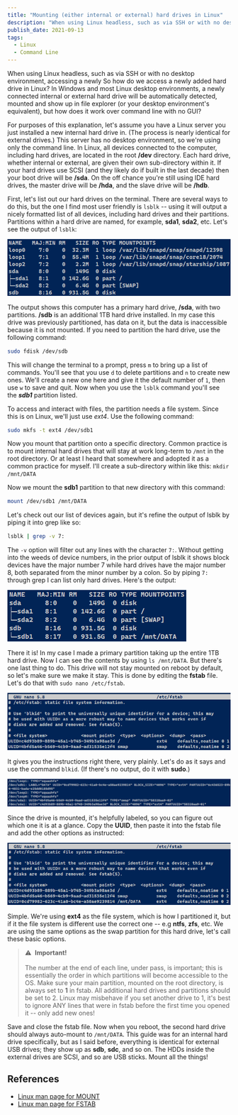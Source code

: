 ```yaml
---
title: "Mounting (either internal or external) hard drives in Linux"
description: "When using Linux headless, such as via SSH or with no desktop environment, accessing a newly installed hard drive (not just external USB drives, but additional internal HDDs too) is not obvious, and most people end up having to Google it. I know I did. So let's have a quick and dirty guide on how."
publish_date: 2021-09-13
tags:
  - Linux
  - Command Line
---
```


When using Linux headless, such as via SSH or with no desktop environment,
accessing a newly So how do we access a newly added hard drive in Linux? In
Windows and most Linux desktop environments, a newly connected internal or
external hard drive will be automatically detected, mounted and show up in file
explorer (or your desktop environment's equivalent), but how does it work over
command line with no GUI?

For purposes of this explanation, let's assume you have a Linux server you just
installed a new internal hard drive in. (The process is nearly identical for
external drives.) This server has no desktop environment, so we're using only
the command line. In Linux, all devices connected to the computer, including
hard drives, are located in the root **/dev** directory. Each hard drive,
whether internal or external, are given their own sub-directory within it. If
your hard drives use SCSI (and they likely do if built in the last decade) then
your boot drive will be **/sda**. On the off chance you're still using IDE hard
drives, the master drive will be **/hda**, and the slave drive will be **/hdb**.

First, let's list out our hard drives on the terminal. There are several ways to
do this, but the one I find most user friendly is `lsblk` -- using it will
output a nicely formatted list of all devices, including hard drives and their
partitions. Partitions within a hard drive are named, for example, **sda1**,
**sda2**, etc. Let's see the output of `lsblk`:

[![Screenshot of lsblk output](/img/blog/mount1.png)](https://arieldiaz.codes/img/blog/mount1.png)

The output shows this computer has a primary hard drive, **/sda**, with two
partitions. **/sdb** is an additional 1TB hard drive installed. In my case this
drive was previously partitioned, has data on it, but the data is inaccessible
because it is not mounted. If you need to partition the hard drive, use the
following command:

```bash
sudo fdisk /dev/sdb
```

This will change the terminal to a prompt, press `m` to bring up a list of
commands. You'll see that you use `d` to delete partitions and `n` to create new
ones. We'll create a new one here and give it the default number of `1`, then
use `w` to save and quit. Now when you use the `lsblk` command you'll see the
**_sdb1_** partition listed.

To access and interact with files, the partition needs a file system. Since this
is on Linux, we'll just use <em>ext4</em>. Use the following command:

```bash
sudo mkfs -t ext4 /dev/sdb1
```

Now you mount that partition onto a specific directory. Common practice is to
mount internal hard drives that will stay at work long-term to `/mnt` in the
root directory. Or at least I heard that somewhere and adopted it as a common
practice for myself. I'll create a sub-directory within like this:
`mkdir /mnt/DATA`

Now we mount the **sdb1** partition to that new directory with this command:

```bash
mount /dev/sdb1 /mnt/DATA
```

Let's check out our list of devices again, but it's refine the output of lsblk
by piping it into grep like so:

```bash
lsblk | grep -v 7:
```

The `-v` option will filter out any lines with the character `7:`. Without
getting into the weeds of device numbers, in the prior output of lsblk it shows
block devices have the major number 7 while hard drives have the major number 8,
both separated from the minor number by a colon. So by piping `7:` through grep
I can list only hard drives. Here's the output:

[![Screenshot of output from command lsblk | grep -v 7:](/img/blog/mount2.png)](https://arieldiaz.codes/img/blog/mount2.png)

There it is! In my case I made a primary partition taking up the entire 1TB hard
drive. Now I can see the contents by using `ls /mnt/DATA`. But there's one last
thing to do. This drive will not stay mounted on reboot by default, so let's
make sure we make it stay. This is done by editing the **fstab** file. Let's do
that with `sudo nano /etc/fstab`.

[![Screenshot of fstab file](/img/blog/mount3.png)](https://arieldiaz.codes/img/blog/mount3.png)

It gives you the instructions right there, very plainly. Let's do as it says and
use the command `blkid`. (If there's no output, do it with **sudo**.)

[![Screenshot of blkid output](/img/blog/mount4.png)](https://arieldiaz.codes/img/blog/mount4.png)

Since the drive is mounted, it's helpfully labeled, so you can figure out which
one it is at a glance. Copy the **UUID**, then paste it into the fstab file and
add the other options as instructed:

[![Screenshot of fstab file](/img/blog/mount5.png)](https://arieldiaz.codes/img/blog/mount5.png)

Simple. We're using **ext4** as the file system, which is how I partitioned it,
but if it the file system is different use the correct one -- e.g **ntfs**,
**zfs**, etc. We are using the same options as the swap partition for this hard
drive, let's call these basic options.

> &#x26a0;&#xfe0f; &nbsp;**Important!**<br><br> The number at the end of each
> line, under pass, is important; this is essentially the order in which
> partitions will become accessible to the OS. Make sure your main partition,
> mounted on the root directory, is always set to **1** in fstab. All additional
> hard drives and partitions should be set to 2. Linux may misbehave if you set
> another drive to 1, it's best to ignore ANY lines that were in fstab before
> the first time you opened it -- only add new ones!

Save and close the fstab file. Now when you reboot, the second hard drive should
always auto-mount to `/mnt/DATA`. This guide was for an internal hard drive
specifically, but as I said before, everything is identical for external USB
drives; they show up as **sdb**, **sdc**, and so on. The HDDs inside the
external drives are SCSI, and so are USB sticks. Mount all the things!

## References

- <a href="https://man7.org/linux/man-pages/man2/mount.2.html" target="_blank">Linux
  man page for MOUNT</a>
- <a href="https://man7.org/linux/man-pages/man5/fstab.5.html" target="_blank">Linux
  man page for FSTAB</a>
